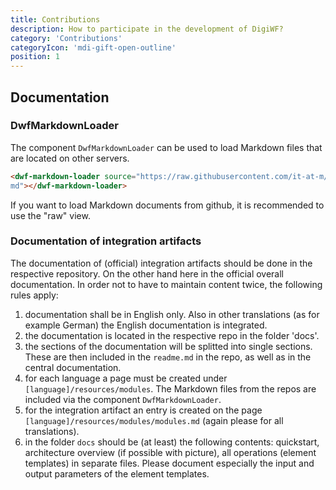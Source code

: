```yaml
---
title: Contributions
description: How to participate in the development of DigiWF?
category: 'Contributions'
categoryIcon: 'mdi-gift-open-outline'
position: 1
---
```


## Documentation

### DwfMarkdownLoader

The component `DwfMarkdownLoader` can be used to load Markdown files that are located on other servers.

``` html
<dwf-markdown-loader source="https://raw.githubusercontent.com/it-at-m/digiwf-s3-integration/dev/README.
md"></dwf-markdown-loader>
```

If you want to load Markdown documents from github, it is recommended to use the "raw" view. 

### Documentation of integration artifacts

The documentation of (official) integration artifacts should be done in the respective repository. On the other hand here in the official overall documentation. In order not to have to maintain content twice, the following rules apply:

1. documentation shall be in English only. Also in other translations (as for example German) the English documentation is integrated.
2. the documentation is located in the respective repo in the folder 'docs'.
3. the sections of the documentation will be splitted into single sections. These are then included in the `readme.md` in the repo, as well as in the central documentation.
4. for each language a page must be created under `[language]/resources/modules`. The Markdown files from the repos are included via the component `DwfMarkdownLoader`.
5. for the integration artifact an entry is created on the page `[language]/resources/modules/modules.md` (again please for all translations).
6. in the folder `docs` should be (at least) the following contents: quickstart, architecture overview (if possible with picture), all
   operations (element templates) in separate files. Please document especially the input and output parameters of the element templates.
